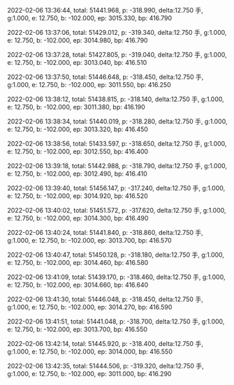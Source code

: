2022-02-06 13:36:44, total: 51441.968, p: -318.990, delta:12.750 手, g:1.000, e: 12.750, b: -102.000, ep: 3015.330, bp: 416.790

2022-02-06 13:37:06, total: 51429.012, p: -319.340, delta:12.750 手, g:1.000, e: 12.750, b: -102.000, ep: 3014.980, bp: 416.790

2022-02-06 13:37:28, total: 51427.805, p: -319.040, delta:12.750 手, g:1.000, e: 12.750, b: -102.000, ep: 3013.040, bp: 416.510

2022-02-06 13:37:50, total: 51446.648, p: -318.450, delta:12.750 手, g:1.000, e: 12.750, b: -102.000, ep: 3011.550, bp: 416.250

2022-02-06 13:38:12, total: 51438.815, p: -318.140, delta:12.750 手, g:1.000, e: 12.750, b: -102.000, ep: 3011.380, bp: 416.190

2022-02-06 13:38:34, total: 51440.019, p: -318.280, delta:12.750 手, g:1.000, e: 12.750, b: -102.000, ep: 3013.320, bp: 416.450

2022-02-06 13:38:56, total: 51433.597, p: -318.650, delta:12.750 手, g:1.000, e: 12.750, b: -102.000, ep: 3012.550, bp: 416.400

2022-02-06 13:39:18, total: 51442.988, p: -318.790, delta:12.750 手, g:1.000, e: 12.750, b: -102.000, ep: 3012.490, bp: 416.410

2022-02-06 13:39:40, total: 51456.147, p: -317.240, delta:12.750 手, g:1.000, e: 12.750, b: -102.000, ep: 3014.920, bp: 416.520

2022-02-06 13:40:02, total: 51451.572, p: -317.620, delta:12.750 手, g:1.000, e: 12.750, b: -102.000, ep: 3014.300, bp: 416.490

2022-02-06 13:40:24, total: 51441.840, p: -318.860, delta:12.750 手, g:1.000, e: 12.750, b: -102.000, ep: 3013.700, bp: 416.570

2022-02-06 13:40:47, total: 51450.128, p: -318.180, delta:12.750 手, g:1.000, e: 12.750, b: -102.000, ep: 3014.460, bp: 416.580

2022-02-06 13:41:09, total: 51439.170, p: -318.460, delta:12.750 手, g:1.000, e: 12.750, b: -102.000, ep: 3014.660, bp: 416.640

2022-02-06 13:41:30, total: 51446.048, p: -318.450, delta:12.750 手, g:1.000, e: 12.750, b: -102.000, ep: 3014.270, bp: 416.590

2022-02-06 13:41:51, total: 51441.048, p: -318.700, delta:12.750 手, g:1.000, e: 12.750, b: -102.000, ep: 3013.700, bp: 416.550

2022-02-06 13:42:14, total: 51445.920, p: -318.400, delta:12.750 手, g:1.000, e: 12.750, b: -102.000, ep: 3014.000, bp: 416.550

2022-02-06 13:42:35, total: 51444.506, p: -319.320, delta:12.750 手, g:1.000, e: 12.750, b: -102.000, ep: 3011.000, bp: 416.290